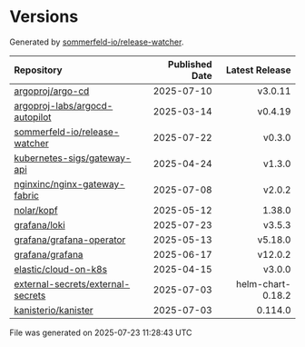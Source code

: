 # Versions

Generated by [sommerfeld-io/release-watcher](https://github.com/sommerfeld-io/release-watcher).

| Repository | Published Date | Latest Release |
|:-----------|---------------:|---------------:|
| [argoproj/argo-cd](https://github.com/argoproj/argo-cd/releases/tag/v3.0.11) | 2025-07-10 | v3.0.11 |
| [argoproj-labs/argocd-autopilot](https://github.com/argoproj-labs/argocd-autopilot/releases/tag/v0.4.19) | 2025-03-14 | v0.4.19 |
| [sommerfeld-io/release-watcher](https://github.com/sommerfeld-io/release-watcher/releases/tag/v0.3.0) | 2025-07-22 | v0.3.0 |
| [kubernetes-sigs/gateway-api](https://github.com/kubernetes-sigs/gateway-api/releases/tag/v1.3.0) | 2025-04-24 | v1.3.0 |
| [nginxinc/nginx-gateway-fabric](https://github.com/nginx/nginx-gateway-fabric/releases/tag/v2.0.2) | 2025-07-08 | v2.0.2 |
| [nolar/kopf](https://github.com/nolar/kopf/releases/tag/1.38.0) | 2025-05-12 | 1.38.0 |
| [grafana/loki](https://github.com/grafana/loki/releases/tag/v3.5.3) | 2025-07-23 | v3.5.3 |
| [grafana/grafana-operator](https://github.com/grafana/grafana-operator/releases/tag/v5.18.0) | 2025-05-13 | v5.18.0 |
| [grafana/grafana](https://github.com/grafana/grafana/releases/tag/v12.0.2) | 2025-06-17 | v12.0.2 |
| [elastic/cloud-on-k8s](https://github.com/elastic/cloud-on-k8s/releases/tag/v3.0.0) | 2025-04-15 | v3.0.0 |
| [external-secrets/external-secrets](https://github.com/external-secrets/external-secrets/releases/tag/helm-chart-0.18.2) | 2025-07-03 | helm-chart-0.18.2 |
| [kanisterio/kanister](https://github.com/kanisterio/kanister/releases/tag/0.114.0) | 2025-07-03 | 0.114.0 |

File was generated on 2025-07-23 11:28:43 UTC
